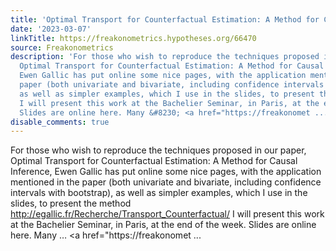 ```yaml
---
title: 'Optimal Transport for Counterfactual Estimation: A Method for Causal Inference'
date: '2023-03-07'
linkTitle: https://freakonometrics.hypotheses.org/66470
source: Freakonometrics
description: 'For those who wish to reproduce the techniques proposed in our paper,
  Optimal Transport for Counterfactual Estimation: A Method for Causal Inference,
  Ewen Gallic has put online some nice pages, with the application mentioned in the
  paper (both univariate and bivariate, including confidence intervals with bootstrap),
  as well as simpler examples, which I use in the slides, to present the method http://egallic.fr/Recherche/Transport_Counterfactual/
  I will present this work at the Bachelier Seminar, in Paris, at the end of the week.
  Slides are online here. Many &#8230; <a href="https://freakonomet ...'
disable_comments: true
---
```

For those who wish to reproduce the techniques proposed in our paper, Optimal Transport for Counterfactual Estimation: A Method for Causal Inference, Ewen Gallic has put online some nice pages, with the application mentioned in the paper (both univariate and bivariate, including confidence intervals with bootstrap), as well as simpler examples, which I use in the slides, to present the method http://egallic.fr/Recherche/Transport_Counterfactual/ I will present this work at the Bachelier Seminar, in Paris, at the end of the week. Slides are online here. Many &#8230; <a href="https://freakonomet ...